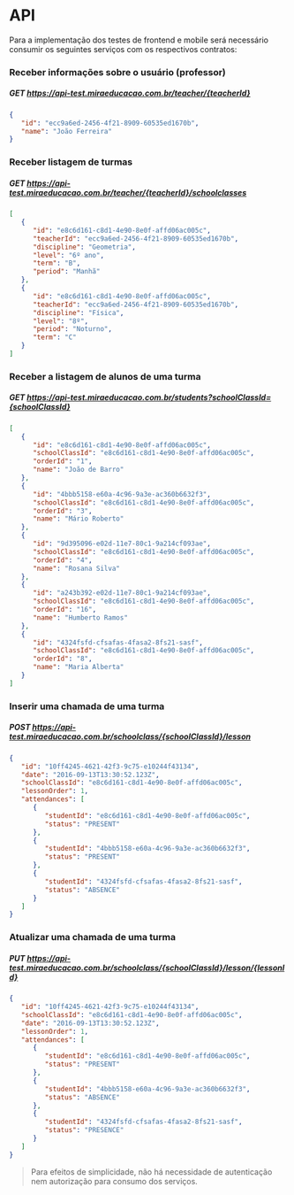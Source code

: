 # API
Para a implementação dos testes de frontend e mobile será necessário consumir os seguintes serviços com os respectivos contratos:

### Receber informações sobre o usuário (professor)


##### GET https://api-test.miraeducacao.com.br/teacher/{teacherId}
```json
{
   "id": "ecc9a6ed-2456-4f21-8909-60535ed1670b",
   "name": "João Ferreira"
}
```

### Receber listagem de turmas

##### GET https://api-test.miraeducacao.com.br/teacher/{teacherId}/schoolclasses
```json
[
   {
      "id": "e8c6d161-c8d1-4e90-8e0f-affd06ac005c",
      "teacherId": "ecc9a6ed-2456-4f21-8909-60535ed1670b",
      "discipline": "Geometria",
      "level": "6º ano",
      "term": "B",
      "period": "Manhã"
   },
   {
      "id": "e8c6d161-c8d1-4e90-8e0f-affd06ac005c",
      "teacherId": "ecc9a6ed-2456-4f21-8909-60535ed1670b",
      "discipline": "Física",
      "level": "8º",
      "period": "Noturno",
      "term": "C"
   }
]
```

### Receber a listagem de alunos de uma turma

##### GET 	https://api-test.miraeducacao.com.br/students?schoolClassId={schoolClassId}
```json
[
   {
      "id": "e8c6d161-c8d1-4e90-8e0f-affd06ac005c",
      "schoolClassId": "e8c6d161-c8d1-4e90-8e0f-affd06ac005c",
      "orderId": "1",
      "name": "João de Barro"
   },
   {
      "id": "4bbb5158-e60a-4c96-9a3e-ac360b6632f3",
      "schoolClassId": "e8c6d161-c8d1-4e90-8e0f-affd06ac005c",
      "orderId": "3",
      "name": "Mário Roberto"
   },
   {
      "id": "9d395096-e02d-11e7-80c1-9a214cf093ae",
      "schoolClassId": "e8c6d161-c8d1-4e90-8e0f-affd06ac005c",
      "orderId": "4",
      "name": "Rosana Silva"
   },
   {
      "id": "a243b392-e02d-11e7-80c1-9a214cf093ae",
      "schoolClassId": "e8c6d161-c8d1-4e90-8e0f-affd06ac005c",
      "orderId": "16",
      "name": "Humberto Ramos"
   },
   {
      "id": "4324fsfd-cfsafas-4fasa2-8fs21-sasf",
      "schoolClassId": "e8c6d161-c8d1-4e90-8e0f-affd06ac005c",
      "orderId": "8",
      "name": "Maria Alberta"
   }
]
```

### Inserir uma chamada de uma turma

##### POST 	https://api-test.miraeducacao.com.br/schoolclass/{schoolClassId}/lesson
```json
{
   "id": "10ff4245-4621-42f3-9c75-e10244f43134",
   "date": "2016-09-13T13:30:52.123Z",
   "schoolClassId": "e8c6d161-c8d1-4e90-8e0f-affd06ac005c",
   "lessonOrder": 1,
   "attendances": [
      {
         "studentId": "e8c6d161-c8d1-4e90-8e0f-affd06ac005c",
         "status": "PRESENT"
      },
      {
         "studentId": "4bbb5158-e60a-4c96-9a3e-ac360b6632f3",
         "status": "PRESENT"
      },
      {
         "studentId": "4324fsfd-cfsafas-4fasa2-8fs21-sasf",
         "status": "ABSENCE"
      }
   ]
}
```

### Atualizar uma chamada de uma turma

##### PUT 	https://api-test.miraeducacao.com.br/schoolclass/{schoolClassId}/lesson/{lessonId}
```json
{
   "id": "10ff4245-4621-42f3-9c75-e10244f43134",
   "schoolClassId": "e8c6d161-c8d1-4e90-8e0f-affd06ac005c",
   "date": "2016-09-13T13:30:52.123Z",
   "lessonOrder": 1,
   "attendances": [
      {
         "studentId": "e8c6d161-c8d1-4e90-8e0f-affd06ac005c",
         "status": "PRESENT"
      },
      {
         "studentId": "4bbb5158-e60a-4c96-9a3e-ac360b6632f3",
         "status": "ABSENCE"
      },
      {
         "studentId": "4324fsfd-cfsafas-4fasa2-8fs21-sasf",
         "status": "PRESENCE"
      }
   ]
}
```

> Para efeitos de simplicidade, não há necessidade de autenticação nem autorização para consumo dos serviços.
